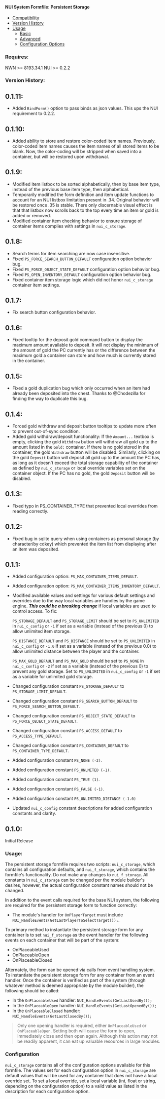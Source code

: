 #### **NUI System Formfile: Persistent Storage**

- [Compatibility](#compatibility)
- [Version History](#version-history)
- [Usage](#usage)
    - [Basic](#basic)
    - [Advanced](#advanced)
    - [Configuration Options](#configuration)

### Requires:

NWN >= 8193.34.1
NUI >= 0.2.2

### Version History:

## 0.1.11:
- Added `BindForm()` option to pass binds as json values.  This ups the NUI requirement to 0.2.2.

## 0.1.10:
- Added ability to store and restore color-coded item names.  Previously, color-coded item names causes the item names of all stored items to be blank.  Now, the color-coding will be stripped when saved into a container, but will be restored upon withdrawal.

## 0.1.9:
- Modified item listbox to be sorted alphabetically, then by base item type, instead of the previous base item type, then alphabetical.
- Temporarily modified the form definition and item update functions to account for an NUI listbox limitation present in .34.  Original behavior will be restored once .35 is stable.  There only discernable visual effect is that that listbox now scrolls back to the top every time an item or gold is added or removed.
- Modified container item checking behavior to ensure storage of container items complies with settings in `nui_c_storage`.

## 0.1.8:
- Search terms for item searching are now case insensitive.
- Fixed `PS_FORCE_SEARCH_BUTTON_DEFAULT` configuration option behavior bug.
- Fixed `PS_FORCE_OBJECT_STATE_DEFAULT` configuration option behavior bug.
- Fixed `PS_OPEN_INVENTORY_DEFAULT` configuration option behavior bug.
- Fixed container item storage logic which did not honor `nui_c_storage` container item settings.

## 0.1.7:
- Fix search button configuration behavior.

## 0.1.6:
- Fixed tooltip for the deposit gold command button to display the maximum amount available to deposit.  It will not display the minimum of the amount of gold the PC currently has or the difference between the maximum gold a container can store and how much is currently stored in the container.

## 0.1.5:
- Fixed a gold duplication bug which only occurred when an item had already been deposited into the chest.  Thanks to @Chodezilla for finding the way to duplicate this bug. 

## 0.1.4:
- Forced gold withdraw and deposit button tooltips to update more often to prevent out-of-sync condition.
- Added gold withdraw/deposit functionality:
    If the `Amount...` textbox is empty, clicking the gold `Withdraw` button will withdraw all gold up to the amount listed in the `Gold:` container.  If there is no gold stored in the container, the gold `Withdraw` button will be disabled.  Similarly, clicking on the gold `Deposit` button will deposit all gold up to the amount the PC has, as long as it doesn't exceed the total storage capability of the container as defined by `nui_c_storage` or local override variables set on the container object.  If the PC has no gold, the gold `Deposit` button will be disabled.

## 0.1.3:
- Fixed typo in PS_CONTAINER_TYPE that prevented local overrides from reading correctly.

## 0.1.2:
- Fixed bug in sqlite query when using containers as personal storage (by character/by cdkey) which prevented the item list from displaying after an item was deposited.

## 0.1.1:

- Added configuration option: `PS_MAX_CONTAINER_ITEMS_DEFAULT`.
- Added configuration option: `PS_MAX_CONTAINER_ITEMS_INVENTORY_DEFAULT`.
- Modified available values and settings for various default settings and overrides due to the way local variables are handles by the game engine.  ***This could be a breaking change*** if local variables are used to control access.  To fix:

    `PS_STORAGE_DEFAULT` and `PS_STORAGE_LIMIT` should be set to `PS_UNLIMITED` in `nui_c_config` or `-1` if set as a variable (instead of the previous 0) to allow unlimited item storage.

    `PS_DISTANCE_DEFAULT` and `PS_DISTANCE` should be set to `PS_UNLIMITED` in `nui_c_config` or `-1.0` if set as a variable (instead of the previous 0.0) to allow unlimited distance between the player and the container.

    `PS_MAX_GOLD_DEFAULT` and `PS_MAX_GOLD` should be set to `PS_NONE` in `nui_c_config` or `-2` if set as a variable (instead of the previous 0) to prevent any gold storage.  Set to `PS_UNLIMITED` in `nui_c_config` or `-1` if set as a variable for unlimited gold storage.

- Changed configuration constant `PS_STORAGE_DEFAULT` to `PS_STORAGE_LIMIT_DEFAULT`.
- Changed configuration constant `PS_SEARCH_BUTTON_DEFAULT` to `PS_FORCE_SEARCH_BUTTON_DEFAULT`.
- Changed configuration constant `PS_OBJECT_STATE_DEFAULT` to `PS_FORCE_OBJECT_STATE_DEFAULT`.
- Changed configuration constant `PS_ACCESS_DEFAULT` to `PS_ACCESS_TYPE_DEFAULT`.
- Changed configuration constant `PS_CONTAINER_DEFAULT` to `PS_CONTAINER_TYPE_DEFAULT`.
- Added configuration constant `PS_NONE (-2)`.
- Added configuration constant `PS_UNLMITED (-1)`.
- Added configuration constant `PS_TRUE (1)`.
- Added configuration constant `PS_FALSE (-1)`.
- Added configuration constant `PS_UNLIMITED_DISTANCE (-1.0)`
- Updated `nui_c_config` constant descriptions for added configuration constants and clarity.

## 0.1.0:

Initial Release

### Usage:

The persistent storage formfile requires two scripts:  `nui_c_storage`, which contains all configuration defaults, and `nui_f_storage`, which contains the formfile's functionality.  Do not make any changes to `nui_f_storage`.  All constants in `nui_c_storage` can be changed per the module builder's desires, however, the actual configuration constant names should not be changed.

In addition to the event calls required for the base NUI system, the following are required for the persistent storage form to function correctly:
- The module's handler for `OnPlayerTarget` must include `NUI_HandleEvents(GetLastPlayerToSelectTarget());`.

<a id="basic"></a>
To primary method to instantiate the persistent storage form for any container is to set `nui_f_storage` as the event handler for the following events on each container that will be part of the system:
- OnPlaceableUsed
- OnPlaceableOpen
- OnPlaceableClosed

<a id="advanced"></a>
Alternately, the form can be opened via calls from event handling system.  To instantiate the persistent storage form for any container from an event handler.  Once the container is verified as part of the system (through whatever method is deemed appropriate by the module builder), the following should be called:
- In the `OnPlaceableUsed` handler: `NUI_HandleEvents(GetLastUsedBy());`
- In the `OnPlaceableOpen` handler: `NUI_HandleEvents(GetLastOpenedBy());`
- In the `OnPlaceableClosed` handler: `NUI_HandleEvents(GetLastClosedBy());`
> Only one opening handler is required, either `OnPlaceableUsed` or `OnPlaceableOpen`.  Setting both will cause the form to open, immediately close and then open again.  Although this action may not be readily apparent, it can eat up valuable resources in large modules.

### Configuration

`nui_c_storage` contains all of the configuration options available for this formfile.  The values set for each configuration option in `nui_c_storage` are default values that will be used for any container that does not have a local override set.  To set a local override, set a local variable (int, float or string, depending on the configuration option) to a valid value as listed in the description for each configuration option.
